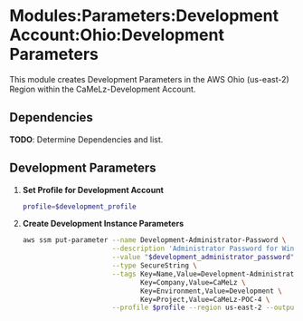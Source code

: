 # Modules:Parameters:Development Account:Ohio:Development Parameters

This module creates Development Parameters in the AWS Ohio (us-east-2) Region within the
CaMeLz-Development Account.

## Dependencies

**TODO**: Determine Dependencies and list.

## Development Parameters

1. **Set Profile for Development Account**

    ```bash
    profile=$development_profile
    ```

1. **Create Development Instance Parameters**

    ```bash
    aws ssm put-parameter --name Development-Administrator-Password \
                          --description 'Administrator Password for Windows Instances' \
                          --value "$development_administrator_password" \
                          --type SecureString \
                          --tags Key=Name,Value=Development-Administrator-Password \
                                 Key=Company,Value=CaMeLz \
                                 Key=Environment,Value=Development \
                                 Key=Project,Value=CaMeLz-POC-4 \
                          --profile $profile --region us-east-2 --output text
    ```
